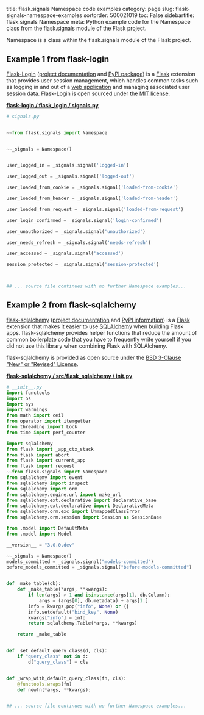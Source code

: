 title: flask.signals Namespace code examples
category: page
slug: flask-signals-namespace-examples
sortorder: 500021019
toc: False
sidebartitle: flask.signals Namespace
meta: Python example code for the Namespace class from the flask.signals module of the Flask project.


Namespace is a class within the flask.signals module of the Flask project.


## Example 1 from flask-login
[Flask-Login](https://github.com/maxcountryman/flask-login)
([project documentation](https://flask-login.readthedocs.io/en/latest/)
and [PyPI package](https://pypi.org/project/Flask-Login/))
is a [Flask](/flask.html) extension that provides user session
management, which handles common tasks such as logging in
and out of a [web application](/web-development.html) and
managing associated user session data. Flask-Login is
open sourced under the
[MIT license](https://github.com/maxcountryman/flask-login/blob/master/LICENSE).

[**flask-login / flask_login / signals.py**](https://github.com/maxcountryman/flask-login/blob/master/flask_login/./signals.py)

```python
# signals.py


~~from flask.signals import Namespace


~~_signals = Namespace()


user_logged_in = _signals.signal('logged-in')

user_logged_out = _signals.signal('logged-out')

user_loaded_from_cookie = _signals.signal('loaded-from-cookie')

user_loaded_from_header = _signals.signal('loaded-from-header')

user_loaded_from_request = _signals.signal('loaded-from-request')

user_login_confirmed = _signals.signal('login-confirmed')

user_unauthorized = _signals.signal('unauthorized')

user_needs_refresh = _signals.signal('needs-refresh')

user_accessed = _signals.signal('accessed')

session_protected = _signals.signal('session-protected')



## ... source file continues with no further Namespace examples...

```


## Example 2 from flask-sqlalchemy
[flask-sqlalchemy](https://github.com/pallets/flask-sqlalchemy)
([project documentation](https://flask-sqlalchemy.palletsprojects.com/en/2.x/)
and
[PyPI information](https://pypi.org/project/Flask-SQLAlchemy/)) is a
[Flask](/flask.html) extension that makes it easier to use
[SQLAlchemy](/sqlalchemy.html) when building Flask apps. flask-sqlalchemy
provides helper functions that reduce the amount of common boilerplate
code that you have to frequently write yourself if you did not use this
library when combining Flask with SQLAlchemy.

flask-sqlalchemy is provided as open source under the
[BSD 3-Clause "New" or "Revised" License](https://github.com/pallets/flask-sqlalchemy/blob/master/LICENSE.rst).

[**flask-sqlalchemy / src/flask_sqlalchemy / __init__.py**](https://github.com/pallets/flask-sqlalchemy/blob/master/src/flask_sqlalchemy/./__init__.py)

```python
# __init__.py
import functools
import os
import sys
import warnings
from math import ceil
from operator import itemgetter
from threading import Lock
from time import perf_counter

import sqlalchemy
from flask import _app_ctx_stack
from flask import abort
from flask import current_app
from flask import request
~~from flask.signals import Namespace
from sqlalchemy import event
from sqlalchemy import inspect
from sqlalchemy import orm
from sqlalchemy.engine.url import make_url
from sqlalchemy.ext.declarative import declarative_base
from sqlalchemy.ext.declarative import DeclarativeMeta
from sqlalchemy.orm.exc import UnmappedClassError
from sqlalchemy.orm.session import Session as SessionBase

from .model import DefaultMeta
from .model import Model

__version__ = "3.0.0.dev"

~~_signals = Namespace()
models_committed = _signals.signal("models-committed")
before_models_committed = _signals.signal("before-models-committed")


def _make_table(db):
    def _make_table(*args, **kwargs):
        if len(args) > 1 and isinstance(args[1], db.Column):
            args = (args[0], db.metadata) + args[1:]
        info = kwargs.pop("info", None) or {}
        info.setdefault("bind_key", None)
        kwargs["info"] = info
        return sqlalchemy.Table(*args, **kwargs)

    return _make_table


def _set_default_query_class(d, cls):
    if "query_class" not in d:
        d["query_class"] = cls


def _wrap_with_default_query_class(fn, cls):
    @functools.wraps(fn)
    def newfn(*args, **kwargs):


## ... source file continues with no further Namespace examples...

```

